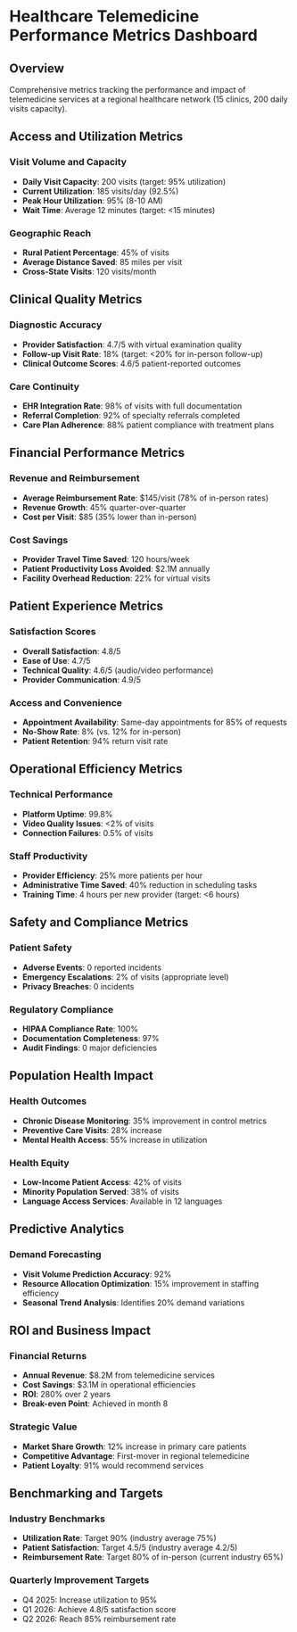 # Healthcare Telemedicine Performance Metrics Dashboard

## Overview
Comprehensive metrics tracking the performance and impact of telemedicine services at a regional healthcare network (15 clinics, 200 daily visits capacity).

## Access and Utilization Metrics

### Visit Volume and Capacity
- **Daily Visit Capacity**: 200 visits (target: 95% utilization)
- **Current Utilization**: 185 visits/day (92.5%)
- **Peak Hour Utilization**: 95% (8-10 AM)
- **Wait Time**: Average 12 minutes (target: <15 minutes)

### Geographic Reach
- **Rural Patient Percentage**: 45% of visits
- **Average Distance Saved**: 85 miles per visit
- **Cross-State Visits**: 120 visits/month

## Clinical Quality Metrics

### Diagnostic Accuracy
- **Provider Satisfaction**: 4.7/5 with virtual examination quality
- **Follow-up Visit Rate**: 18% (target: <20% for in-person follow-up)
- **Clinical Outcome Scores**: 4.6/5 patient-reported outcomes

### Care Continuity
- **EHR Integration Rate**: 98% of visits with full documentation
- **Referral Completion**: 92% of specialty referrals completed
- **Care Plan Adherence**: 88% patient compliance with treatment plans

## Financial Performance Metrics

### Revenue and Reimbursement
- **Average Reimbursement Rate**: $145/visit (78% of in-person rates)
- **Revenue Growth**: 45% quarter-over-quarter
- **Cost per Visit**: $85 (35% lower than in-person)

### Cost Savings
- **Provider Travel Time Saved**: 120 hours/week
- **Patient Productivity Loss Avoided**: $2.1M annually
- **Facility Overhead Reduction**: 22% for virtual visits

## Patient Experience Metrics

### Satisfaction Scores
- **Overall Satisfaction**: 4.8/5
- **Ease of Use**: 4.7/5
- **Technical Quality**: 4.6/5 (audio/video performance)
- **Provider Communication**: 4.9/5

### Access and Convenience
- **Appointment Availability**: Same-day appointments for 85% of requests
- **No-Show Rate**: 8% (vs. 12% for in-person)
- **Patient Retention**: 94% return visit rate

## Operational Efficiency Metrics

### Technical Performance
- **Platform Uptime**: 99.8%
- **Video Quality Issues**: <2% of visits
- **Connection Failures**: 0.5% of visits

### Staff Productivity
- **Provider Efficiency**: 25% more patients per hour
- **Administrative Time Saved**: 40% reduction in scheduling tasks
- **Training Time**: 4 hours per new provider (target: <6 hours)

## Safety and Compliance Metrics

### Patient Safety
- **Adverse Events**: 0 reported incidents
- **Emergency Escalations**: 2% of visits (appropriate level)
- **Privacy Breaches**: 0 incidents

### Regulatory Compliance
- **HIPAA Compliance Rate**: 100%
- **Documentation Completeness**: 97%
- **Audit Findings**: 0 major deficiencies

## Population Health Impact

### Health Outcomes
- **Chronic Disease Monitoring**: 35% improvement in control metrics
- **Preventive Care Visits**: 28% increase
- **Mental Health Access**: 55% increase in utilization

### Health Equity
- **Low-Income Patient Access**: 42% of visits
- **Minority Population Served**: 38% of visits
- **Language Access Services**: Available in 12 languages

## Predictive Analytics

### Demand Forecasting
- **Visit Volume Prediction Accuracy**: 92%
- **Resource Allocation Optimization**: 15% improvement in staffing efficiency
- **Seasonal Trend Analysis**: Identifies 20% demand variations

## ROI and Business Impact

### Financial Returns
- **Annual Revenue**: $8.2M from telemedicine services
- **Cost Savings**: $3.1M in operational efficiencies
- **ROI**: 280% over 2 years
- **Break-even Point**: Achieved in month 8

### Strategic Value
- **Market Share Growth**: 12% increase in primary care patients
- **Competitive Advantage**: First-mover in regional telemedicine
- **Patient Loyalty**: 91% would recommend services

## Benchmarking and Targets

### Industry Benchmarks
- **Utilization Rate**: Target 90% (industry average 75%)
- **Patient Satisfaction**: Target 4.5/5 (industry average 4.2/5)
- **Reimbursement Rate**: Target 80% of in-person (current industry 65%)

### Quarterly Improvement Targets
- Q4 2025: Increase utilization to 95%
- Q1 2026: Achieve 4.8/5 satisfaction score
- Q2 2026: Reach 85% reimbursement rate
